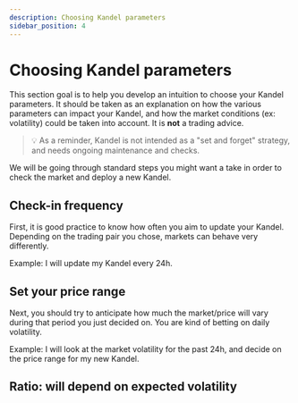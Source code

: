 ```yaml
---
description: Choosing Kandel parameters
sidebar_position: 4
---
```



# Choosing Kandel parameters


This section goal is to help you develop an intuition to choose your Kandel parameters. It should be taken as an explanation on how the various parameters can impact your Kandel, and how the market conditions (ex: volatility) could be taken into account. It is **not** a trading advice.

> 💡
> As a reminder, Kandel is not intended as a "set and forget" strategy, and needs ongoing maintenance and checks.

We will be going through standard steps you might want a take in order to check the market and deploy a new Kandel. 

## Check-in frequency

First, it is good practice to know how often you aim to update your Kandel. Depending on the trading pair you chose, markets can behave very differently.

Example: I will update my Kandel every 24h.

## Set your price range

Next, you should try to anticipate how much the market/price will vary during that period you just decided on. You are kind of betting on daily volatility.

Example: I will look at the market volatility for the past 24h, and decide on the price range for my new Kandel.

## Ratio: will depend on expected volatility